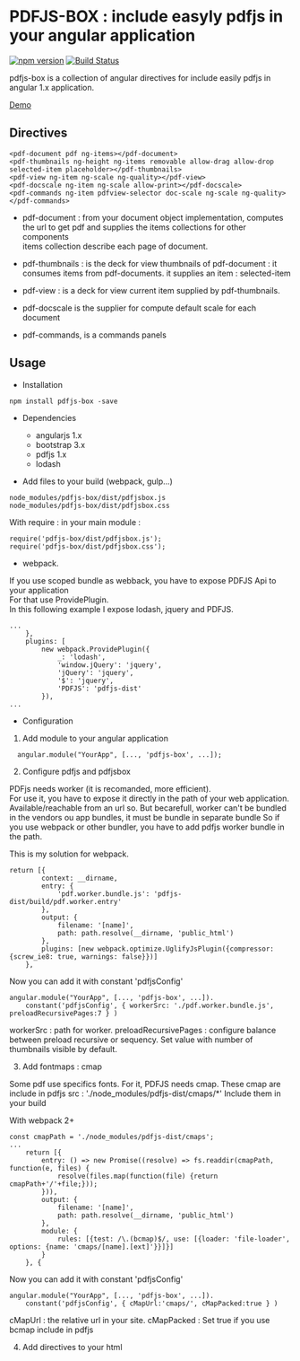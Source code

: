 # PDFJS-BOX : include easyly pdfjs in your angular application

[![npm version](https://badge.fury.io/js/pdfjs-box.svg)](https://www.npmjs.com/package/pdfjs-box)
[![Build Status](https://travis-ci.org/hhdevelopment/pdfjs-box.svg?branch=master)](https://travis-ci.org/hhdevelopment/pdfjs-box)

pdfjs-box is a collection of angular directives for include easily pdfjs in angular 1.x application.

[Demo](http://hhdev.fr/pdfjs-box/index.html#)

## Directives 

~~~~    
<pdf-document pdf ng-items></pdf-document>
<pdf-thumbnails ng-height ng-items removable allow-drag allow-drop selected-item placeholder></pdf-thumbnails>
<pdf-view ng-item ng-scale ng-quality></pdf-view>
<pdf-docscale ng-item ng-scale allow-print></pdf-docscale>
<pdf-commands ng-item pdfview-selector doc-scale ng-scale ng-quality></pdf-commands>
~~~~    

  - pdf-document : from your document object implementation, computes the url to get pdf and supplies the items collections for other components   
	 items collection describe each page of document.

  - pdf-thumbnails : is the deck for view thumbnails of pdf-document : it consumes items from pdf-documents. it supplies an item : selected-item

  - pdf-view : is a deck for view current item supplied by pdf-thumbnails.

  - pdf-docscale is the supplier for compute default scale for each document

  - pdf-commands, is a commands panels

## Usage 

* Installation

~~~~    
npm install pdfjs-box -save
~~~~    

* Dependencies

  * angularjs 1.x
  * bootstrap 3.x
  * pdfjs 1.x
  * lodash

* Add files to your build (webpack, gulp...)

~~~~    
node_modules/pdfjs-box/dist/pdfjsbox.js
node_modules/pdfjs-box/dist/pdfjsbox.css   
~~~~    

With require : in your main module : 

~~~~    
require('pdfjs-box/dist/pdfjsbox.js');
require('pdfjs-box/dist/pdfjsbox.css');
~~~~    


* webpack.

If you use scoped bundle as webback, you have to expose PDFJS Api to your application   
For that use ProvidePlugin.   
In this following example I expose lodash, jquery and PDFJS.   

~~~~   
...  
	},
	plugins: [
		new webpack.ProvidePlugin({
			_: 'lodash',
			'window.jQuery': 'jquery',
			'jQuery': 'jquery',
			'$': 'jquery',
			'PDFJS': 'pdfjs-dist'
		}),   
...  
~~~~    

* Configuration

1. Add module to your angular application

~~~~
  angular.module("YourApp", [..., 'pdfjs-box', ...]);
~~~~

2. Configure pdfjs and pdfjsbox

PDFjs needs worker (it is recomanded, more efficient).   
For use it, you have to expose it directly in the path of your web application. Available/reachable from an url so. 
But becarefull, worker can't be bundled in the vendors ou app bundles, it must be bundle in separate bundle 
So if you use webpack or other bundler, you have to add pdfjs worker bundle in the path.   

This is my solution for webpack.

~~~~
return [{
		context: __dirname,
		entry: {
			'pdf.worker.bundle.js': 'pdfjs-dist/build/pdf.worker.entry'
		},
		output: {
			filename: '[name]',
			path: path.resolve(__dirname, 'public_html')
		},
		plugins: [new webpack.optimize.UglifyJsPlugin({compressor: {screw_ie8: true, warnings: false}})]
	},
~~~~
Now you can add it with constant 'pdfjsConfig'

~~~~
angular.module("YourApp", [..., 'pdfjs-box', ...]).  
    constant('pdfjsConfig', { workerSrc: './pdf.worker.bundle.js', preloadRecursivePages:7 } )
~~~~

workerSrc : path for worker.
preloadRecursivePages : configure balance between preload recursive or sequency. Set value with number of thumbnails visible by default.

3. Add fontmaps : cmap

Some pdf use specifics fonts. For it, PDFJS needs cmap.
These cmap are include in pdfjs src : './node_modules/pdfjs-dist/cmaps/*'
Include them in your build

With webpack 2+

~~~~
const cmapPath = './node_modules/pdfjs-dist/cmaps';
...
	return [{
		entry: () => new Promise((resolve) => fs.readdir(cmapPath, function(e, files) {
			resolve(files.map(function(file) {return cmapPath+'/'+file;}));
		})),
		output: {
			filename: '[name]',
			path: path.resolve(__dirname, 'public_html')
		},
		module: {
			rules: [{test: /\.(bcmap)$/, use: [{loader: 'file-loader', options: {name: 'cmaps/[name].[ext]'}}]}]
		}
	}, {

~~~~
Now you can add it with constant 'pdfjsConfig'

~~~~
angular.module("YourApp", [..., 'pdfjs-box', ...]).  
    constant('pdfjsConfig', { cMapUrl:'cmaps/', cMapPacked:true } )
~~~~

cMapUrl : the relative url in your site.
cMapPacked : Set true if you use bcmap include in pdfjs

4. Add directives to your html

